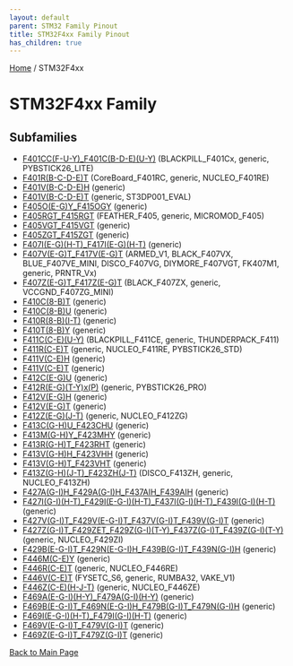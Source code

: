 ```yaml
---
layout: default
parent: STM32 Family Pinout
title: STM32F4xx Family Pinout
has_children: true
---
```


[Home](../index.md) / STM32F4xx

# STM32F4xx Family

## Subfamilies

- [F401CC(F-U-Y)_F401C(B-D-E)(U-Y)](F401CC(F-U-Y)_F401C(B-D-E)(U-Y)/pinout.md) (BLACKPILL_F401Cx, generic, PYBSTICK26_LITE)
- [F401R(B-C-D-E)T](F401R(B-C-D-E)T/pinout.md) (CoreBoard_F401RC, generic, NUCLEO_F401RE)
- [F401V(B-C-D-E)H](F401V(B-C-D-E)H/pinout.md) (generic)
- [F401V(B-C-D-E)T](F401V(B-C-D-E)T/pinout.md) (generic, ST3DP001_EVAL)
- [F405O(E-G)Y_F415OGY](F405O(E-G)Y_F415OGY/pinout.md) (generic)
- [F405RGT_F415RGT](F405RGT_F415RGT/pinout.md) (FEATHER_F405, generic, MICROMOD_F405)
- [F405VGT_F415VGT](F405VGT_F415VGT/pinout.md) (generic)
- [F405ZGT_F415ZGT](F405ZGT_F415ZGT/pinout.md) (generic)
- [F407I(E-G)(H-T)_F417I(E-G)(H-T)](F407I(E-G)(H-T)_F417I(E-G)(H-T)/pinout.md) (generic)
- [F407V(E-G)T_F417V(E-G)T](F407V(E-G)T_F417V(E-G)T/pinout.md) (ARMED_V1, BLACK_F407VX, BLUE_F407VE_MINI, DISCO_F407VG, DIYMORE_F407VGT, FK407M1, generic, PRNTR_Vx)
- [F407Z(E-G)T_F417Z(E-G)T](F407Z(E-G)T_F417Z(E-G)T/pinout.md) (BLACK_F407ZX, generic, VCCGND_F407ZG_MINI)
- [F410C(8-B)T](F410C(8-B)T/pinout.md) (generic)
- [F410C(8-B)U](F410C(8-B)U/pinout.md) (generic)
- [F410R(8-B)(I-T)](F410R(8-B)(I-T)/pinout.md) (generic)
- [F410T(8-B)Y](F410T(8-B)Y/pinout.md) (generic)
- [F411C(C-E)(U-Y)](F411C(C-E)(U-Y)/pinout.md) (BLACKPILL_F411CE, generic, THUNDERPACK_F411)
- [F411R(C-E)T](F411R(C-E)T/pinout.md) (generic, NUCLEO_F411RE, PYBSTICK26_STD)
- [F411V(C-E)H](F411V(C-E)H/pinout.md) (generic)
- [F411V(C-E)T](F411V(C-E)T/pinout.md) (generic)
- [F412C(E-G)U](F412C(E-G)U/pinout.md) (generic)
- [F412R(E-G)(T-Y)x(P)](F412R(E-G)(T-Y)x(P)/pinout.md) (generic, PYBSTICK26_PRO)
- [F412V(E-G)H](F412V(E-G)H/pinout.md) (generic)
- [F412V(E-G)T](F412V(E-G)T/pinout.md) (generic)
- [F412Z(E-G)(J-T)](F412Z(E-G)(J-T)/pinout.md) (generic, NUCLEO_F412ZG)
- [F413C(G-H)U_F423CHU](F413C(G-H)U_F423CHU/pinout.md) (generic)
- [F413M(G-H)Y_F423MHY](F413M(G-H)Y_F423MHY/pinout.md) (generic)
- [F413R(G-H)T_F423RHT](F413R(G-H)T_F423RHT/pinout.md) (generic)
- [F413V(G-H)H_F423VHH](F413V(G-H)H_F423VHH/pinout.md) (generic)
- [F413V(G-H)T_F423VHT](F413V(G-H)T_F423VHT/pinout.md) (generic)
- [F413Z(G-H)(J-T)_F423ZH(J-T)](F413Z(G-H)(J-T)_F423ZH(J-T)/pinout.md) (DISCO_F413ZH, generic, NUCLEO_F413ZH)
- [F427A(G-I)H_F429A(G-I)H_F437AIH_F439AIH](F427A(G-I)H_F429A(G-I)H_F437AIH_F439AIH/pinout.md) (generic)
- [F427I(G-I)(H-T)_F429I(E-G-I)(H-T)_F437I(G-I)(H-T)_F439I(G-I)(H-T)](F427I(G-I)(H-T)_F429I(E-G-I)(H-T)_F437I(G-I)(H-T)_F439I(G-I)(H-T)/pinout.md) (generic)
- [F427V(G-I)T_F429V(E-G-I)T_F437V(G-I)T_F439V(G-I)T](F427V(G-I)T_F429V(E-G-I)T_F437V(G-I)T_F439V(G-I)T/pinout.md) (generic)
- [F427Z(G-I)T_F429ZET_F429Z(G-I)(T-Y)_F437Z(G-I)T_F439Z(G-I)(T-Y)](F427Z(G-I)T_F429ZET_F429Z(G-I)(T-Y)_F437Z(G-I)T_F439Z(G-I)(T-Y)/pinout.md) (generic, NUCLEO_F429ZI)
- [F429B(E-G-I)T_F429N(E-G-I)H_F439B(G-I)T_F439N(G-I)H](F429B(E-G-I)T_F429N(E-G-I)H_F439B(G-I)T_F439N(G-I)H/pinout.md) (generic)
- [F446M(C-E)Y](F446M(C-E)Y/pinout.md) (generic)
- [F446R(C-E)T](F446R(C-E)T/pinout.md) (generic, NUCLEO_F446RE)
- [F446V(C-E)T](F446V(C-E)T/pinout.md) (FYSETC_S6, generic, RUMBA32, VAKE_V1)
- [F446Z(C-E)(H-J-T)](F446Z(C-E)(H-J-T)/pinout.md) (generic, NUCLEO_F446ZE)
- [F469A(E-G-I)(H-Y)_F479A(G-I)(H-Y)](F469A(E-G-I)(H-Y)_F479A(G-I)(H-Y)/pinout.md) (generic)
- [F469B(E-G-I)T_F469N(E-G-I)H_F479B(G-I)T_F479N(G-I)H](F469B(E-G-I)T_F469N(E-G-I)H_F479B(G-I)T_F479N(G-I)H/pinout.md) (generic)
- [F469I(E-G-I)(H-T)_F479I(G-I)(H-T)](F469I(E-G-I)(H-T)_F479I(G-I)(H-T)/pinout.md) (generic)
- [F469V(E-G-I)T_F479V(G-I)T](F469V(E-G-I)T_F479V(G-I)T/pinout.md) (generic)
- [F469Z(E-G-I)T_F479Z(G-I)T](F469Z(E-G-I)T_F479Z(G-I)T/pinout.md) (generic)


[Back to Main Page](../index.md)